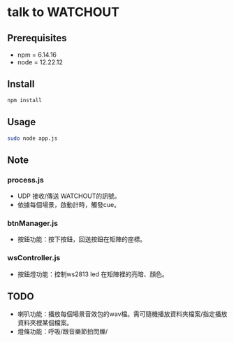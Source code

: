 # talk to WATCHOUT #

## Prerequisites ##

- npm = 6.14.16
- node = 12.22.12

## Install ##

```sh
npm install
```

## Usage ##

```sh
sudo node app.js
```

## Note ##

### process.js ###

- UDP 接收/傳送 WATCHOUT的訊號。
- 依據每個場景，啟動計時，觸發cue。

### btnManager.js ###

- 按鈕功能：按下按鈕，回送按鈕在矩陣的座標。

### wsController.js ###

- 按鈕燈功能：控制ws2813 led 在矩陣裡的亮暗、顏色。

## TODO ##

- 喇叭功能：播放每個場景音效包的wav檔。需可隨機播放資料夾檔案/指定播放資料夾裡某個檔案。
- 燈條功能：呼吸/跟音樂節拍閃爍/
  